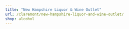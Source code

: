```yaml
---
title: "New Hampshire Liquor & Wine Outlet"
url: /claremont/new-hampshire-liquor-and-wine-outlet/
shop: alcohol
---
```

